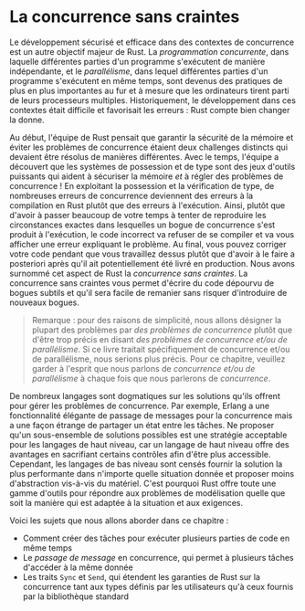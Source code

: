 <!--
# Fearless Concurrency
-->

# La concurrence sans craintes

<!--
Handling concurrent programming safely and efficiently is another of Rust’s
major goals. *Concurrent programming*, where different parts of a program
execute independently, and *parallel programming*, where different parts of a
program execute at the same time, are becoming increasingly important as more
computers take advantage of their multiple processors. Historically,
programming in these contexts has been difficult and error prone: Rust hopes to
change that.
-->

Le développement sécurisé et efficace dans des contextes de concurrence est un
autre objectif majeur de Rust. La *programmation concurrente*, dans laquelle
différentes parties d'un programme s'exécutent de manière indépendante, et le
*parallélisme*, dans lequel différentes parties d'un programme s'exécutent en
même temps, sont devenus des pratiques de plus en plus importantes au fur et à
mesure que les ordinateurs tirent parti de leurs processeurs multiples.
Historiquement, le développement dans ces contextes était difficile et favorisait
les erreurs : Rust compte bien changer la donne.

<!--
Initially, the Rust team thought that ensuring memory safety and preventing
concurrency problems were two separate challenges to be solved with different
methods. Over time, the team discovered that the ownership and type systems are
a powerful set of tools to help manage memory safety *and* concurrency
problems! By leveraging ownership and type checking, many concurrency errors
are compile-time errors in Rust rather than runtime errors. Therefore, rather
than making you spend lots of time trying to reproduce the exact circumstances
under which a runtime concurrency bug occurs, incorrect code will refuse to
compile and present an error explaining the problem. As a result, you can fix
your code while you’re working on it rather than potentially after it has been
shipped to production. We’ve nicknamed this aspect of Rust *fearless*
*concurrency*. Fearless concurrency allows you to write code that is free of
subtle bugs and is easy to refactor without introducing new bugs.
-->

Au début, l'équipe de Rust pensait que garantir la sécurité de la mémoire et
éviter les problèmes de concurrence étaient deux challenges distincts qui
devaient être résolus de manières différentes. Avec le temps, l'équipe a
découvert que les systèmes de possession et de type sont des jeux d'outils
puissants qui aident à sécuriser la mémoire *et* à régler des problèmes de
concurrence ! En exploitant la possession et la vérification de type, de
nombreuses erreurs de concurrence deviennent des erreurs à la compilation en
Rust plutôt que des erreurs à l'exécution. Ainsi, plutôt que d'avoir à passer
beaucoup de votre temps à tenter de reproduire les circonstances exactes dans
lesquelles un bogue de concurrence s'est produit à l'exécution, le code
incorrect va refuser de se compiler et va vous afficher une erreur expliquant
le problème. Au final, vous pouvez corriger votre code pendant que vous
travaillez dessus plutôt que d'avoir à le faire a posteriori après qu'il ait
potentiellement été livré en production. Nous avons surnommé cet aspect de Rust
la *concurrence sans craintes*. La concurrence sans craintes vous permet
d'écrire du code dépourvu de bogues subtils et qu'il sera facile de remanier
sans risquer d'introduire de nouveaux bogues.

<!--
> Note: For simplicity’s sake, we’ll refer to many of the problems as
> *concurrent* rather than being more precise by saying *concurrent and/or
> parallel*. If this book were about concurrency and/or parallelism, we’d be
> more specific. For this chapter, please mentally substitute *concurrent
> and/or parallel* whenever we use *concurrent*.
-->

> Remarque : pour des raisons de simplicité, nous allons désigner la plupart
> des problèmes par *des problèmes de concurrence* plutôt que d'être trop
> précis en disant *des problèmes de concurrence et/ou de parallélisme*. Si ce
> livre traitait spécifiquement de concurrence et/ou de parallélisme, nous
> serions plus précis. Pour ce chapitre, veuillez garder à l'esprit que nous
> parlons de *concurrence et/ou de parallélisme* à chaque fois que nous
> parlerons de *concurrence*.

<!--
Many languages are dogmatic about the solutions they offer for handling
concurrent problems. For example, Erlang has elegant functionality for
message-passing concurrency but has only obscure ways to share state between
threads. Supporting only a subset of possible solutions is a reasonable
strategy for higher-level languages, because a higher-level language promises
benefits from giving up some control to gain abstractions. However, lower-level
languages are expected to provide the solution with the best performance in any
given situation and have fewer abstractions over the hardware. Therefore, Rust
offers a variety of tools for modeling problems in whatever way is appropriate
for your situation and requirements.
-->

De nombreux langages sont dogmatiques sur les solutions qu'ils offrent pour
gérer les problèmes de concurrence. Par exemple, Erlang a une fonctionnalité
élégante de passage de messages pour la concurrence mais a une façon étrange
de partager un état entre les tâches. Ne proposer qu'un sous-ensemble de
solutions possibles est une stratégie acceptable pour les langages de haut
niveau, car un langage de haut niveau offre des avantages en sacrifiant
certains contrôles afin d'être plus accessible. Cependant, les langages de bas
niveau sont censés fournir la solution la plus performante dans n'importe
quelle situation donnée et proposer moins d'abstraction vis-à-vis du matériel.
C'est pourquoi Rust offre toute une gamme d'outils pour répondre aux problèmes
de modélisation quelle que soit la manière qui est adaptée à la situation et
aux exigences.

<!--
Here are the topics we’ll cover in this chapter:
-->

Voici les sujets que nous allons aborder dans ce chapitre :

<!--
* How to create threads to run multiple pieces of code at the same time
* *Message-passing* concurrency, where channels send messages between threads
* *Shared-state* concurrency, where multiple threads have access to some piece
  of data
* The `Sync` and `Send` traits, which extend Rust’s concurrency guarantees to
  user-defined types as well as types provided by the standard library
-->

* Comment créer des tâches pour exécuter plusieurs parties de code en même temps
* Le *passage de message* en concurrence, qui permet à plusieurs tâches
  d'accéder à la même donnée
* Les traits `Sync` et `Send`, qui étendent les garanties de Rust sur la
  concurrence tant aux types définis par les utilisateurs qu'à ceux
  fournis par la bibliothèque standard
